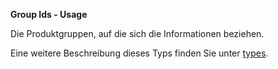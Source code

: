 **Group Ids - Usage**

Die Produktgruppen, auf die sich die Informationen beziehen.

Eine weitere Beschreibung dieses Typs finden Sie unter [types](types/product_groupss-usage.de.md).